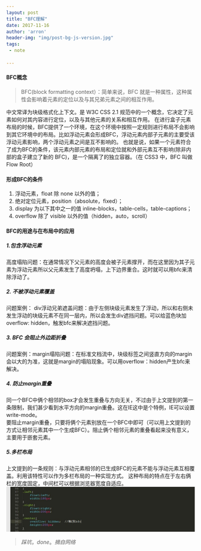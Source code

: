 ```yaml
---
layout: post
title: "BFC理解"
date: 2017-11-16
author: 'arron'
header-img: "img/post-bg-js-version.jpg"
tags: 
 - note

---
```

#### BFC概念
> BFC(block formatting context）：简单来说，BFC 就是一种属性，这种属性会影响着元素的定位以及与其兄弟元素之间的相互作用。

中文常译为块级格式化上下文。是 W3C CSS 2.1 规范中的一个概念，它决定了元素如何对其内容进行定位，以及与其他元素的关系和相互作用。 在进行盒子元素布局的时候，BFC提供了一个环境，在这个环境中按照一定规则进行布局不会影响到其它环境中的布局。比如浮动元素会形成BFC，浮动元素内部子元素的主要受该浮动元素影响，两个浮动元素之间是互不影响的。 也就是说，如果一个元素符合了成为BFC的条件，该元素内部元素的布局和定位就和外部元素互不影响(除非内部的盒子建立了新的 BFC)，是一个隔离了的独立容器。（在 CSS3 中，BFC 叫做 Flow Root）
#### 形成BFC的条件
1. 浮动元素，float 除 none 以外的值； 
2. 绝对定位元素，position（absolute，fixed）； 
3. display 为以下其中之一的值 inline-blocks，table-cells，table-captions； 
4. overflow 除了 visible 以外的值（hidden，auto，scroll）
#### BFC的用途与在布局中的应用
##### 1.包含浮动元素
  高度塌陷问题：在通常情况下父元素的高度会被子元素撑开，而在这里因为其子元素为浮动元素所以父元素发生了高度坍塌，上下边界重合。这时就可以用bfc来清除浮动了。 
##### 2. 不被浮动元素覆盖 
问题案例： div浮动兄弟遮盖问题：由于左侧块级元素发生了浮动，所以和右侧未发生浮动的块级元素不在同一层内，所以会发生div遮挡问题。可以给蓝色块加 overflow: hidden，触发bfc来解决遮挡问题。 
##### 3. BFC 会阻止外边距折叠 
问题案例：margin塌陷问题：在标准文档流中，块级标签之间竖直方向的margin会以大的为准，这就是margin的塌陷现象。可以用overflow：hidden产生bfc来解决。 
##### 4. 防止margin重叠
 同一个BFC中俩个相邻的box才会发生重叠与方向无关，不过由于上文提到的第一条限制，我们甚少看到水平方向的margin重叠。这在IE这中是个特例，IE可以设置write-mode。</br>
 要阻止margin重叠，只要将俩个元素别放在一个BFC中即可（可以用上文提到的方式让相邻元素其中一个生成BFC）。阻止俩个相邻元素的重叠看起来没有意义，主要用于嵌套元素。
##### 5.多栏布局
上文提到的一条规则：与浮动元素相邻的已生成BFC的元素不能与浮动元素互相覆盖。利用该特性可以作为多栏布局的一种实现方式。
这种布局的特点在于左右俩栏的宽度固定，中间栏可以根据浏览器宽度自适应。
![bfc](img/in-post/post-note/03.jpg)

> *踩坑*，*done*。*摘自网络*